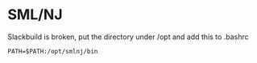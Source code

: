 # SML/NJ
Slackbuild is broken, put the directory under /opt and add this to .bashrc

```PATH=$PATH:/opt/smlnj/bin```


